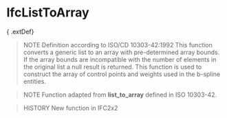 # IfcListToArray

{ .extDef}
<!-- end of short definition -->

> NOTE Definition according to ISO/CD 10303-42:1992
> This function converts a generic list to an array with pre-determined array bounds. If the array bounds are incompatible with the number of elements in the original list a null result is returned. This function is used to construct the array of control points and weights used in the b-spline entities.

> NOTE Function adapted from **list_to_array** defined in ISO 10303-42.

> HISTORY New function in IFC2x2
